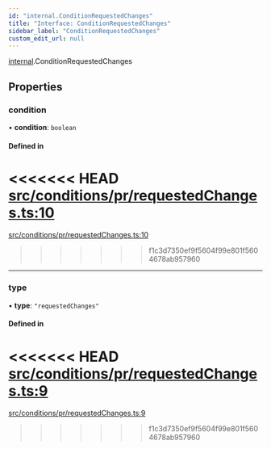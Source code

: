 ```yaml
---
id: "internal.ConditionRequestedChanges"
title: "Interface: ConditionRequestedChanges"
sidebar_label: "ConditionRequestedChanges"
custom_edit_url: null
---
```


[internal](../modules/internal.md).ConditionRequestedChanges

## Properties

### condition

• **condition**: `boolean`

#### Defined in

<<<<<<< HEAD
[src/conditions/pr/requestedChanges.ts:10](https://github.com/Resnovas/smartcloud/blob/b9e22a9/src/conditions/pr/requestedChanges.ts#L10)
=======
[src/conditions/pr/requestedChanges.ts:10](https://github.com/Resnovas/smartcloud/blob/b91f5b4/src/conditions/pr/requestedChanges.ts#L10)
>>>>>>> f1c3d7350ef9f5604f99e801f5604678ab957960

___

### type

• **type**: ``"requestedChanges"``

#### Defined in

<<<<<<< HEAD
[src/conditions/pr/requestedChanges.ts:9](https://github.com/Resnovas/smartcloud/blob/b9e22a9/src/conditions/pr/requestedChanges.ts#L9)
=======
[src/conditions/pr/requestedChanges.ts:9](https://github.com/Resnovas/smartcloud/blob/b91f5b4/src/conditions/pr/requestedChanges.ts#L9)
>>>>>>> f1c3d7350ef9f5604f99e801f5604678ab957960
